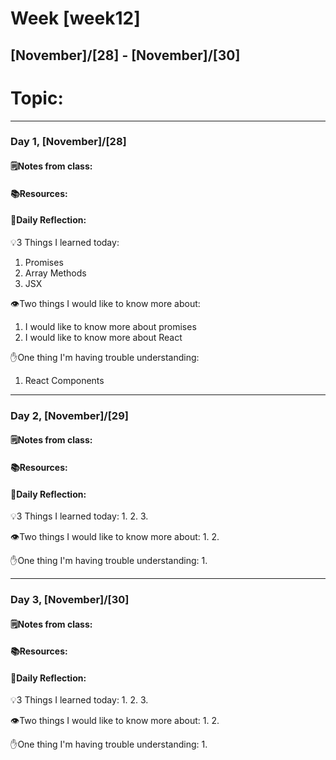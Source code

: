 # Week [week12]
## [November]/[28] - [November]/[30]

# Topic:

___

### Day 1, [November]/[28]

#### 🗒️Notes from class:

#### 📚Resources:


#### 💭Daily Reflection:

💡3 Things I learned today:
1. Promises
2. Array Methods
3. JSX

👁️Two things I would like to know more about:
1. I would like to know more about promises
2. I would like to know more about React

✋One thing I'm having trouble understanding:
1. React Components


___

### Day 2, [November]/[29] 

#### 🗒️Notes from class:

#### 📚Resources:


#### 💭Daily Reflection:

💡3 Things I learned today:
1. 
2. 
3. 

👁️Two things I would like to know more about:
1. 
2. 

✋One thing I'm having trouble understanding:
1. 

___

### Day 3, [November]/[30]
#### 🗒️Notes from class:

#### 📚Resources:


#### 💭Daily Reflection:

💡3 Things I learned today:
1. 
2. 
3. 

👁️Two things I would like to know more about:
1. 
2. 

✋One thing I'm having trouble understanding:
1. 
 

